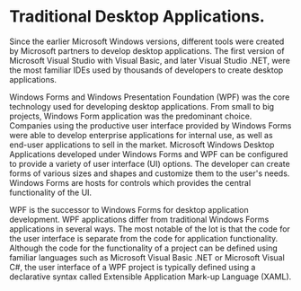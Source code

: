 # Traditional Desktop Applications.

Since the earlier Microsoft Windows versions, different tools were created by Microsoft partners to develop desktop applications. The first version of Microsoft Visual Studio with Visual Basic, and later Visual Studio .NET, were  the most familiar IDEs used by thousands of developers to create desktop applications.

Windows Forms and Windows Presentation Foundation (WPF) was the core technology used for developing desktop applications.
From small to big projects, Windows Form application was the predominant choice. Companies using the productive user interface provided by Windows Forms were able to develop enterprise applications for internal use, as well as end-user applications to sell in the market.
Microsoft Windows Desktop Applications developed under Windows Forms and WPF can be configured to provide a variety of user interface (UI) options. The developer can create forms of various sizes and shapes and customize them to the user's needs. Windows Forms are hosts for controls which provides the central functionality of the UI. 

WPF is the successor to Windows Forms for desktop application development. WPF applications differ from traditional Windows Forms applications in several ways. The most notable of the lot is that the code for the user interface is separate from the code for application functionality. Although the code for the functionality of a project can be defined using familiar languages such as Microsoft Visual Basic .NET or Microsoft Visual C#, the user interface of a WPF project is typically defined using a declarative syntax called Extensible Application Mark-up Language (XAML).
